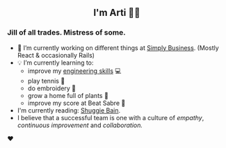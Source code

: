 <div align="center">
  
  ## I'm Arti 👋🏽
  
</div>
  
### Jill of all trades. Mistress of some.

- 🔭 I’m currently working on different things at [Simply Business](https://www.simplybusiness.co.uk). (Mostly React & occasionally Rails)
- 💡 I’m currently learning to:
  - improve my [engineering skills](https://www.algoexpert.io/systems/fundamentals) 💻
  - play tennis 🎾
  - do embroidery 🧵
  - grow a home full of plants 🌱
  - improve my score at Beat Sabre 🔼
- I'm currently reading: [Shuggie Bain](https://www.goodreads.com/book/show/52741293-shuggie-bain).
- I believe that a successful team is one with a culture of _empathy_, _continuous improvement_ and _collaboration._


❤️
